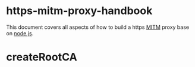 # https-mitm-proxy-handbook

This document covers all aspects of how to build a https [MITM](https://en.wikipedia.org/wiki/Man-in-the-middle_attack) proxy base on [node.js](http://nodejs.org/).

# createRootCA
